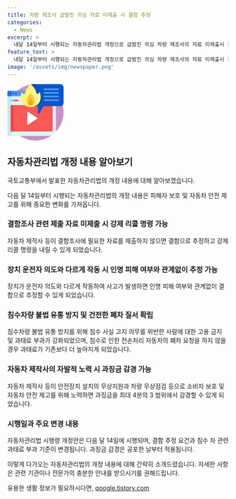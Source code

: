 ```yaml
---
title: 차량 제조사 급발진 의심 자료 미제출 시 결함 추정
categories:
  - News
excerpt: >
  내달 14일부터 시행되는 자동차관리법 개정으로 급발진 의심 차량 제조사의 자료 미제출시 결함 추정, 강제 리콜 명령, 과태료 부과 등이 확대될 전망이다. 침수차량 불법 유통 방지를 위한 조치도 소비자 보호를 강화한다. 또한, 자발적 노력으로 소비자 보호에 기여한 경우 과징금 감경이 가능하다. 이에 대한 자세한 내용은 오는 31일 시행되는 자동차관리법 시행령 개정안에서 확인할 수 있다.
feature_text: >
  내달 14일부터 시행되는 자동차관리법 개정으로 급발진 의심 차량 제조사의 자료 미제출시 결함 추정, 강제 리콜 명령, 과태료 부과 등이 확대될 전망이다. 침수차량 불법 유통 방지를 위한 조치도 소비자 보호를 강화한다. 또한, 자발적 노력으로 소비자 보호에 기여한 경우 과징금 감경이 가능하다. 이에 대한 자세한 내용은 오는 31일 시행되는 자동차관리법 시행령 개정안에서 확인할 수 있다.
image: '/assets/img/newspaper.png'
---
```


<p><img src="/assets/img/news.png" alt="rentncar 속보" /></p>

<h2 data-ke-size="size26">자동차관리법 개정 내용 알아보기</h2>

<p>국토교통부에서 발표한 자동차관리법의 개정 내용에 대해 알아보겠습니다.</p>

<p data-ke-size="size16">다음 달 14일부터 시행되는 자동차관리법의 개정 내용은 피해자 보호 및 자동차 안전 제고를 위해 중요한 변화를 가져옵니다. </p>

<h3>결함조사 관련 제출 자료 미제출 시 강제 리콜 명령 가능</h3>

<p data-ke-size="size16">자동차 제작사 등이 결함조사에 필요한 자료를 제출하지 않으면 결함으로 추정하고 강제 리콜 명령을 내릴 수 있게 되었습니다.</p>

<h3>장치 운전자 의도와 다르게 작동 시 인명 피해 여부와 관계없이 추정 가능</h3>

<p data-ke-size="size16">장치가 운전자 의도와 다르게 작동하여 사고가 발생하면 인명 피해 여부와 관계없이 결함으로 추정할 수 있게 되었습니다.</p>

<h3>침수차량 불법 유통 방지 및 건전한 폐차 질서 확립</h3>

<p data-ke-size="size16">침수차량 불법 유통 방지를 위해 침수 사실 고지 의무를 위반한 사람에 대한 고용 금지 및 과태료 부과가 강화되었으며, 침수로 인한 전손처리 자동차의 폐차 요청을 하지 않을 경우 과태료가 기존보다 더 높아지게 되었습니다.</p>

<h3>자동차 제작사의 자발적 노력 시 과징금 감경 가능</h3>

<p data-ke-size="size16">자동차 제작사 등이 안전장치 설치의 무상지원과 차량 무상점검 등으로 소비자 보호 및 자동차 안전 제고를 위해 노력하면 과징금을 최대 4분의 3 범위에서 감경할 수 있게 되었습니다.</p>

<h3>시행일과 주요 변경 내용</h3>

<p data-ke-size="size16">자동차관리법 시행령 개정안은 다음 달 14일에 시행되며, 결함 추정 요건과 침수 차 관련 과태료 부과 기준이 변경됩니다. 과징금 감경은 공포한 날부터 적용됩니다.</p>

<p>이렇게 다가오는 자동차관리법의 개정 내용에 대해 간략히 소개드렸습니다. 자세한 사항은 관련 기관이나 전문가의 충분한 안내를 받으시기를 권해드립니다.</p>
유용한 생활 정보가 필요하시다면, <a href="https://qoogle.tistory.com" rel="dofollow">qoogle.tistory.com</a>


